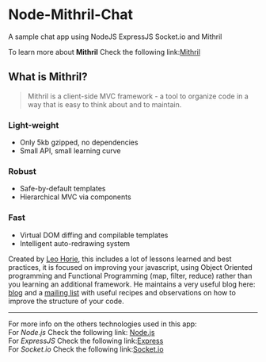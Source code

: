 Node-Mithril-Chat
=================

A sample chat app using NodeJS ExpressJS Socket.io and Mithril

To learn more about **Mithril** Check the following link:[Mithril](http://lhorie.github.io/mithril/index.html)

## What is Mithril?
> Mithril is a client-side MVC framework - a tool to organize code in a way that is easy to think about and to maintain.

### Light-weight

- Only 5kb gzipped, no dependencies
- Small API, small learning curve

### Robust

- Safe-by-default templates
- Hierarchical MVC via components

### Fast

- Virtual DOM diffing and compilable templates
- Intelligent auto-redrawing system

Created by [Leo Horie](https://github.com/lhorie/), this includes a lot of lessons learned and best practices, it is focused on improving your javascript, using Object Oriented programming and Functional Programming (map, filter, reduce) rather than you learning an additional framework.
He maintains a very useful blog here: [blog](http://lhorie.github.io/mithril-blog) and a [mailing list](https://groups.google.com/forum/#!forum/mithriljs) with useful recipes and observations on how to improve the structure of your code.  

---

For more info on the others technologies used in this app:  
For *Node.js* Check the following link: [Node.js](http://nodejs.org)  
For *ExpressJS* Check the following link:[Express](http://expressjs.com)  
For *Socket.io* Check the following link:[Socket.io](http://socket.io)
